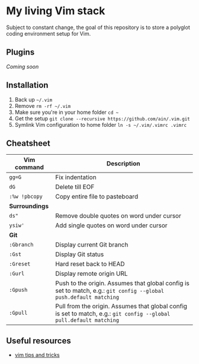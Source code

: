 # My living Vim stack
Subject to constant change, the goal of this repository is to store a polyglot coding environment setup for Vim.

## Plugins
_Coming soon_

## Installation
1. Back up `~/.vim`
2. Remove `rm -rf ~/.vim`
3. Make sure you're in your home folder `cd ~`
4. Get the setup `git clone --recursive https://github.com/ain/.vim.git`
5. Symlink Vim configuration to home folder `ln -s ~/.vim/.vimrc .vimrc`

## Cheatsheet
| Vim command | Description     |
|-------------|-----------------|
| `gg=G`        | Fix indentation |
| `dG`          | Delete till EOF |
| `:%w !pbcopy`  | Copy entire file to pasteboard |
| __Surroundings__ |
| `ds"`         | Remove double quotes on word under cursor |
| `ysiw'`       | Add single quotes on word under cursor |
|__Git__ |
| `:Gbranch`  | Display current Git branch |
| `:Gst`      | Display Git status |
| `:Greset`   | Hard reset back to HEAD |
| `:Gurl`     | Display remote origin URL |
| `:Gpush`    | Push to the origin. Assumes that global config is set to match, e.g.: `git config --global push.default matching` |
| `:Gpull`    | Pull from the origin. Assumes that global config is set to match, e.g.: `git config --global pull.default matching` |

## Useful resources
- [vim tips and tricks](http://www.cs.swarthmore.edu/help/vim/home.html) 
